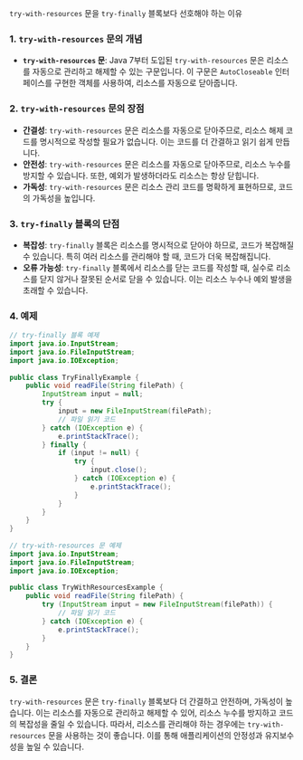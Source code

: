 
`try-with-resources` 문을 `try-finally` 블록보다 선호해야 하는 이유

### 1. `try-with-resources` 문의 개념

- **`try-with-resources` 문**: Java 7부터 도입된 `try-with-resources` 문은 리소스를 자동으로 관리하고 해제할 수 있는 구문입니다. 이 구문은 `AutoCloseable` 인터페이스를 구현한 객체를 사용하여, 리소스를 자동으로 닫아줍니다.

### 2. `try-with-resources` 문의 장점

- **간결성**: `try-with-resources` 문은 리소스를 자동으로 닫아주므로, 리소스 해제 코드를 명시적으로 작성할 필요가 없습니다. 이는 코드를 더 간결하고 읽기 쉽게 만듭니다.
- **안전성**: `try-with-resources` 문은 리소스를 자동으로 닫아주므로, 리소스 누수를 방지할 수 있습니다. 또한, 예외가 발생하더라도 리소스는 항상 닫힙니다.
- **가독성**: `try-with-resources` 문은 리소스 관리 코드를 명확하게 표현하므로, 코드의 가독성을 높입니다.

### 3. `try-finally` 블록의 단점

- **복잡성**: `try-finally` 블록은 리소스를 명시적으로 닫아야 하므로, 코드가 복잡해질 수 있습니다. 특히 여러 리소스를 관리해야 할 때, 코드가 더욱 복잡해집니다.
- **오류 가능성**: `try-finally` 블록에서 리소스를 닫는 코드를 작성할 때, 실수로 리소스를 닫지 않거나 잘못된 순서로 닫을 수 있습니다. 이는 리소스 누수나 예외 발생을 초래할 수 있습니다.

### 4. 예제

```java
// try-finally 블록 예제  
import java.io.InputStream;  
import java.io.FileInputStream;  
import java.io.IOException;  
  
public class TryFinallyExample {  
    public void readFile(String filePath) {  
        InputStream input = null;  
        try {  
            input = new FileInputStream(filePath);  
            // 파일 읽기 코드  
        } catch (IOException e) {  
            e.printStackTrace();  
        } finally {  
            if (input != null) {  
                try {  
                    input.close();  
                } catch (IOException e) {  
                    e.printStackTrace();  
                }  
            }  
        }  
    }  
}  
  
// try-with-resources 문 예제  
import java.io.InputStream;  
import java.io.FileInputStream;  
import java.io.IOException;  
  
public class TryWithResourcesExample {  
    public void readFile(String filePath) {  
        try (InputStream input = new FileInputStream(filePath)) {  
            // 파일 읽기 코드  
        } catch (IOException e) {  
            e.printStackTrace();  
        }  
    }  
}
```


### 5. 결론

`try-with-resources` 문은 `try-finally` 블록보다 더 간결하고 안전하며, 가독성이 높습니다. 이는 리소스를 자동으로 관리하고 해제할 수 있어, 리소스 누수를 방지하고 코드의 복잡성을 줄일 수 있습니다. 따라서, 리소스를 관리해야 하는 경우에는 `try-with-resources` 문을 사용하는 것이 좋습니다. 이를 통해 애플리케이션의 안정성과 유지보수성을 높일 수 있습니다.